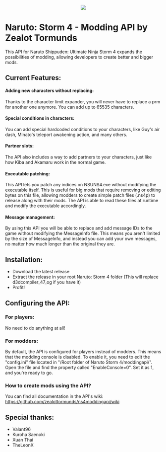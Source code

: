 <p align="center">
  <img src="https://i.imgur.com/NfJf6fi.png">
</p>

# Naruto: Storm 4 - Modding API by Zealot Tormunds

This API for Naruto Shippuden: Ultimate Ninja Storm 4 expands the possibilities of modding, allowing developers to create better and bigger mods.

## Current Features:
#### Adding new characters without replacing:
Thanks to the character limit expander, you will never have to replace a prm for another one anymore. You can add up to 65535 characters.

#### Special conditions in characters:
You can add special hardcoded conditions to your characters, like Guy's air dash, Minato's teleport awakening action, and many others.

#### Partner slots:
The API also includes a way to add partners to your characters, just like how Kiba and Akamaru work in the normal game.

#### Executable patching:
This API lets you patch any indices on NSUNS4.exe without modifying the executable itself. This is useful for big mods that require removing or editing bytes on this file, allowing modders to create simple patch files (.ns4p) to release along with their mods. The API is able to read these files at runtime and modify the executable accordingly.
#### Message management:
By using this API you will be able to replace and add message IDs to the game without modifying the MessageInfo file. This means you aren't limited by the size of MessageInfo, and instead you can add your own messages, no matter how much longer than the original they are.

## Installation:
- Download the latest release
- Extract the release in your root Naruto: Storm 4 folder (This will replace d3dcompiler_47_og if you have it)
- Profit!

## Configuring the API:
### For players:
No need to do anything at all!

### For modders:
By default, the API is configured for players instead of modders. This means that the modding console is disabled. To enable it, you need to edit the "config.ini" file located in "/Root folder of Naruto Storm 4/moddingapi/". Open the file and find the property called "EnableConsole=0". Set it as 1, and you're ready to go.

### How to create mods using the API?
You can find all documentation in the API's wiki: https://github.com/zealottormunds/ns4moddingapi/wiki

## Special thanks:
* Valant96
* Kuroha Saenoki
* Xuan Thai
* TheLeonX

